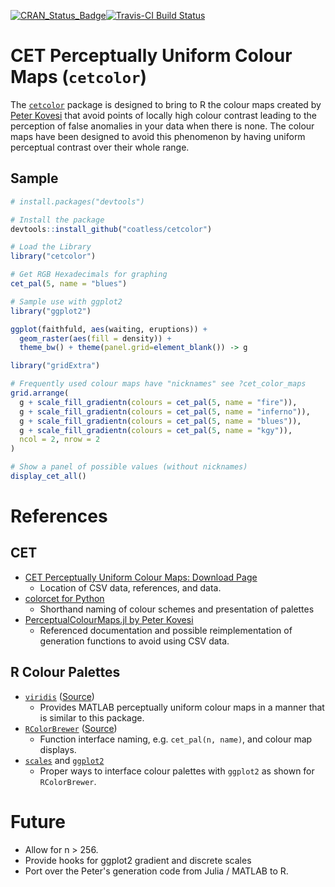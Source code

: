 
<!-- README.md is generated from README.Rmd. Please edit that file -->
[![CRAN\_Status\_Badge](http://www.r-pkg.org/badges/version/cetcolor)](https://cran.r-project.org/package=cetcolor)[![Travis-CI Build Status](https://travis-ci.org/coatless/cetcolor.svg?branch=master)](https://travis-ci.org/coatless/cetcolor)

CET Perceptually Uniform Colour Maps (`cetcolor`)
=================================================

The [`cetcolor`](https://cran.r-project.org/package=cetcolor) package is designed to bring to R the colour maps created by [Peter Kovesi](http://peterkovesi.com/projects/colourmaps/) that avoid points of locally high colour contrast leading to the perception of false anomalies in your data when there is none. The colour maps have been designed to avoid this phenomenon by having uniform perceptual contrast over their whole range.

Sample
------

``` r
# install.packages("devtools")

# Install the package
devtools::install_github("coatless/cetcolor")
```

``` r
# Load the Library
library("cetcolor")

# Get RGB Hexadecimals for graphing
cet_pal(5, name = "blues")

# Sample use with ggplot2
library("ggplot2")

ggplot(faithfuld, aes(waiting, eruptions)) +
  geom_raster(aes(fill = density)) +
  theme_bw() + theme(panel.grid=element_blank()) -> g

library("gridExtra")

# Frequently used colour maps have "nicknames" see ?cet_color_maps 
grid.arrange(
  g + scale_fill_gradientn(colours = cet_pal(5, name = "fire")),
  g + scale_fill_gradientn(colours = cet_pal(5, name = "inferno")),
  g + scale_fill_gradientn(colours = cet_pal(5, name = "blues")),
  g + scale_fill_gradientn(colours = cet_pal(5, name = "kgy")),
  ncol = 2, nrow = 2
)
```

``` r
# Show a panel of possible values (without nicknames)
display_cet_all()
```

References
==========

CET
---

-   [CET Perceptually Uniform Colour Maps: Download Page](http://peterkovesi.com/projects/colourmaps/)
    -   Location of CSV data, references, and data.
-   [colorcet for Python](https://github.com/bokeh/colorcet)
    -   Shorthand naming of colour schemes and presentation of palettes
-   [PerceptualColourMaps.jl by Peter Kovesi](https://github.com/peterkovesi/PerceptualColourMaps.jl)
    -   Referenced documentation and possible reimplementation of generation functions to avoid using CSV data.

R Colour Palettes
-----------------

-   [`viridis`](https://cran.r-project.org/package=viridis) ([Source](https://github.com/sjmgarnier/viridis))
    -   Provides MATLAB perceptually uniform colour maps in a manner that is similar to this package.
-   [`RColorBrewer`](https://cran.r-project.org/package=RColorBrewer) ([Source](RColorBrewer))
    -   Function interface naming, e.g. `cet_pal(n, name)`, and colour map displays.
-   [`scales`](https://github.com/hadley/scales/blob/646b6a433e6f7106bed4173569898fac409d22b5/R/pal-brewer.r) and [`ggplot2`](https://github.com/tidyverse/ggplot2/blob/f6f9f9de41c48382c70cbccc253db198e3cdc128/R/scale-brewer.r)
    -   Proper ways to interface colour palettes with `ggplot2` as shown for `RColorBrewer`.

Future
======

-   Allow for n &gt; 256.
-   Provide hooks for ggplot2 gradient and discrete scales
-   Port over the Peter's generation code from Julia / MATLAB to R.
